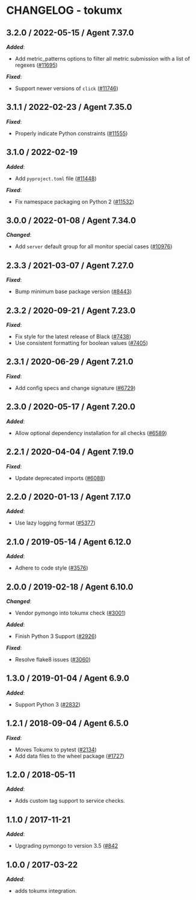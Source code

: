 # CHANGELOG - tokumx

<!-- towncrier release notes start -->

## 3.2.0 / 2022-05-15 / Agent 7.37.0

***Added***:

* Add metric_patterns options to filter all metric submission with a list of regexes ([#11695](https://github.com/KhulnaSoft/integrations-core/pull/11695))

***Fixed***:

* Support newer versions of `click` ([#11746](https://github.com/KhulnaSoft/integrations-core/pull/11746))

## 3.1.1 / 2022-02-23 / Agent 7.35.0

***Fixed***:

* Properly indicate Python constraints ([#11555](https://github.com/KhulnaSoft/integrations-core/pull/11555))

## 3.1.0 / 2022-02-19

***Added***:

* Add `pyproject.toml` file ([#11448](https://github.com/KhulnaSoft/integrations-core/pull/11448))

***Fixed***:

* Fix namespace packaging on Python 2 ([#11532](https://github.com/KhulnaSoft/integrations-core/pull/11532))

## 3.0.0 / 2022-01-08 / Agent 7.34.0

***Changed***:

* Add `server` default group for all monitor special cases ([#10976](https://github.com/KhulnaSoft/integrations-core/pull/10976))

## 2.3.3 / 2021-03-07 / Agent 7.27.0

***Fixed***:

* Bump minimum base package version ([#8443](https://github.com/KhulnaSoft/integrations-core/pull/8443))

## 2.3.2 / 2020-09-21 / Agent 7.23.0

***Fixed***:

* Fix style for the latest release of Black ([#7438](https://github.com/KhulnaSoft/integrations-core/pull/7438))
* Use consistent formatting for boolean values ([#7405](https://github.com/KhulnaSoft/integrations-core/pull/7405))

## 2.3.1 / 2020-06-29 / Agent 7.21.0

***Fixed***:

* Add config specs and change signature ([#6729](https://github.com/KhulnaSoft/integrations-core/pull/6729))

## 2.3.0 / 2020-05-17 / Agent 7.20.0

***Added***:

* Allow optional dependency installation for all checks ([#6589](https://github.com/KhulnaSoft/integrations-core/pull/6589))

## 2.2.1 / 2020-04-04 / Agent 7.19.0

***Fixed***:

* Update deprecated imports ([#6088](https://github.com/KhulnaSoft/integrations-core/pull/6088))

## 2.2.0 / 2020-01-13 / Agent 7.17.0

***Added***:

* Use lazy logging format ([#5377](https://github.com/KhulnaSoft/integrations-core/pull/5377))

## 2.1.0 / 2019-05-14 / Agent 6.12.0

***Added***:

* Adhere to code style ([#3576](https://github.com/KhulnaSoft/integrations-core/pull/3576))

## 2.0.0 / 2019-02-18 / Agent 6.10.0

***Changed***:

* Vendor pymongo into tokumx check ([#3001](https://github.com/KhulnaSoft/integrations-core/pull/3001))

***Added***:

* Finish Python 3 Support ([#2926](https://github.com/KhulnaSoft/integrations-core/pull/2926))

***Fixed***:

* Resolve flake8 issues ([#3060](https://github.com/KhulnaSoft/integrations-core/pull/3060))

## 1.3.0 / 2019-01-04 / Agent 6.9.0

***Added***:

* Support Python 3 ([#2832](https://github.com/KhulnaSoft/integrations-core/pull/2832))

## 1.2.1 / 2018-09-04 / Agent 6.5.0

***Fixed***:

* Moves Tokumx to pytest ([#2134](https://github.com/KhulnaSoft/integrations-core/pull/2134))
* Add data files to the wheel package ([#1727](https://github.com/KhulnaSoft/integrations-core/pull/1727))

## 1.2.0 / 2018-05-11

***Added***:

* Adds custom tag support to service checks.

## 1.1.0 / 2017-11-21

***Added***:

* Upgrading pymongo to version 3.5 ([#842](https://github.com/KhulnaSoft/integrations-core/issues/842)

## 1.0.0 / 2017-03-22

***Added***:

* adds tokumx integration.
